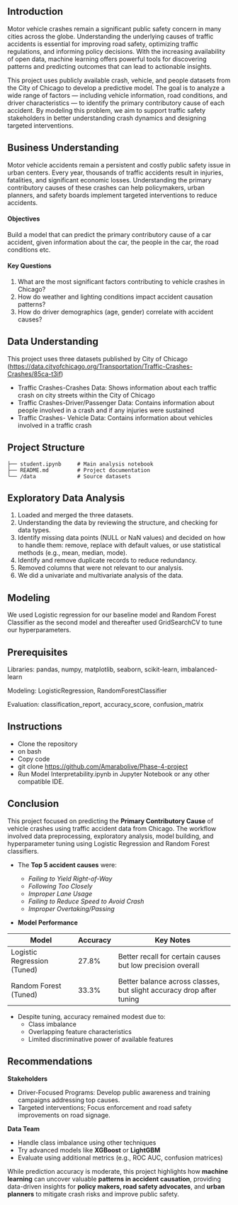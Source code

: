## Introduction
Motor vehicle crashes remain a significant public safety concern in many cities across the globe. Understanding the underlying causes of traffic accidents is essential for improving road safety, optimizing traffic regulations, and informing policy decisions. With the increasing availability of open data, machine learning offers powerful tools for discovering patterns and predicting outcomes that can lead to actionable insights.

This project uses publicly available crash, vehicle, and people datasets from the City of Chicago to develop a predictive model. The goal is to analyze a wide range of factors — including vehicle information, road conditions, and driver characteristics — to identify the primary contributory cause of each accident. By modeling this problem, we aim to support traffic safety stakeholders in better understanding crash dynamics and designing targeted interventions.

## Business Understanding
Motor vehicle accidents remain a persistent and costly public safety issue in urban centers. Every year, thousands of traffic accidents result in injuries, fatalities, and significant economic losses. Understanding the primary contributory causes of these crashes can help policymakers, urban planners, and safety boards implement targeted interventions to reduce accidents.

#### Objectives
Build a model that can predict the primary contributory cause of a car accident, given information about the car, the people in the car, the road conditions etc.

#### Key Questions
1. What are the most significant factors contributing to vehicle crashes in Chicago?
2. How do weather and lighting conditions impact accident causation patterns?
3. How do driver demographics (age, gender) correlate with accident causes?

## Data Understanding
This project uses three datasets published by City of Chicago (https://data.cityofchicago.org/Transportation/Traffic-Crashes-Crashes/85ca-t3if)

* Traffic Crashes-Crashes Data: Shows information about each traffic crash on city streets within the City of Chicago
* Traffic Crashes-Driver/Passenger Data: Contains information about people involved in a crash and if any injuries were sustained
* Traffic Crashes- Vehicle Data: Contains information about vehicles involved in a traffic crash

## Project Structure
```
├── student.ipynb     # Main analysis notebook
├── README.md         # Project documentation
└── /data             # Source datasets
```
## Exploratory Data Analysis
1. Loaded and merged the three datasets.
2. Understanding the data by reviewing the structure, and checking for data types.
3. Identify missing data points (NULL or NaN values) and decided on how to handle them: remove, replace with default values, or use statistical methods (e.g., mean, median, mode).
4. Identify and remove duplicate records to reduce redundancy.
5. Removed columns that were not relevant to our analysis.
6. We did a univariate and multivariate analysis of the data.

## Modeling 
We used Logistic regression for our baseline model and Random Forest Classifier as the second model and thereafter used GridSearchCV to tune our hyperparameters.

## Prerequisites
Libraries: pandas, numpy, matplotlib, seaborn, scikit-learn, imbalanced-learn

Modeling: LogisticRegression, RandomForestClassifier

Evaluation: classification_report, accuracy_score, confusion_matrix
## Instructions
- Clone the repository
- on bash
- Copy code
- git clone <https://github.com/Amarabolive/Phase-4-project>
- Run Model Interpretability.ipynb in Jupyter Notebook or any other compatible IDE.

## Conclusion

This project focused on predicting the **Primary Contributory Cause** of vehicle crashes using traffic accident data from Chicago. The workflow involved data preprocessing, exploratory analysis, model building, and hyperparameter tuning using Logistic Regression and Random Forest classifiers.

- The **Top 5 accident causes** were:
  - *Failing to Yield Right-of-Way*
  - *Following Too Closely*
  - *Improper Lane Usage*
  - *Failing to Reduce Speed to Avoid Crash*
  - *Improper Overtaking/Passing*

- **Model Performance**

| Model                | Accuracy | Key Notes |
|---------------------|----------|-----------|
| Logistic Regression (Tuned) | 27.8%   | Better recall for certain causes but low precision overall |
| Random Forest (Tuned)       | 33.3%   | Better balance across classes, but slight accuracy drop after tuning |

- Despite tuning, accuracy remained modest due to:
  - Class imbalance
  - Overlapping feature characteristics
  - Limited discriminative power of available features

## Recommendations

**Stakeholders**
* Driver-Focused Programs: Develop public awareness and training campaigns addressing top causes.
* Targeted interventions; Focus enforcement and road safety improvements on road signage.

**Data Team**
- Handle class imbalance using other techniques
- Try advanced models like **XGBoost** or **LightGBM**
- Evaluate using additional metrics (e.g., ROC AUC, confusion matrices)

While prediction accuracy is moderate, this project highlights how **machine learning** can uncover valuable **patterns in accident causation**, providing data-driven insights for **policy makers, road safety advocates**, and **urban planners** to mitigate crash risks and improve public safety.



